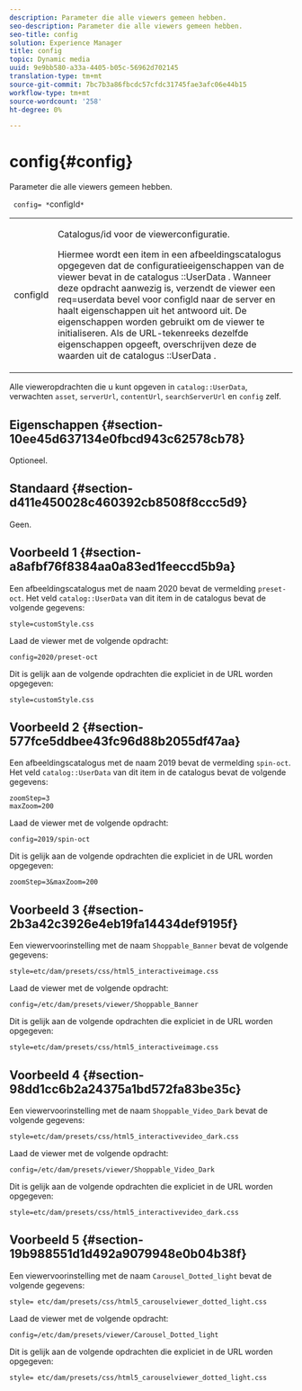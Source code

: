 ```yaml
---
description: Parameter die alle viewers gemeen hebben.
seo-description: Parameter die alle viewers gemeen hebben.
seo-title: config
solution: Experience Manager
title: config
topic: Dynamic media
uuid: 9e9bb580-a33a-4405-b05c-56962d702145
translation-type: tm+mt
source-git-commit: 7bc7b3a86fbcdc57cfdc31745fae3afc06e44b15
workflow-type: tm+mt
source-wordcount: '258'
ht-degree: 0%

---
```



# config{#config}

Parameter die alle viewers gemeen hebben.

` config= *`configId`*`

<table id="table_9B98C97485DD4DEB8A6ECBCE8DF6B886"> 
 <tbody> 
  <tr> 
   <td colname="col1"> <p> <span class="codeph"> <span class="varname"> configId  </span> </span> </p> </td> 
   <td colname="col2"> <p>Catalogus/id voor de viewerconfiguratie. </p> <p> Hiermee wordt een item in een afbeeldingscatalogus opgegeven dat de configuratieeigenschappen van de viewer bevat in de catalogus <span class="codeph">::UserData </span>. Wanneer deze opdracht aanwezig is, verzendt de viewer een <span class="codeph"> req=userdata </span> bevel voor <span class="codeph"> configId </span> naar de server en haalt eigenschappen uit het antwoord uit. De eigenschappen worden gebruikt om de viewer te initialiseren. Als de URL-tekenreeks dezelfde eigenschappen opgeeft, overschrijven deze de waarden uit de catalogus <span class="codeph">::UserData </span>. </p> </td> 
  </tr> 
 </tbody> 
</table>

Alle vieweropdrachten die u kunt opgeven in `catalog::UserData`, verwachten `asset`, `serverUrl`, `contentUrl`, `searchServerUrl` en `config` zelf.

## Eigenschappen {#section-10ee45d637134e0fbcd943c62578cb78}

Optioneel.

## Standaard {#section-d411e450028c460392cb8508f8ccc5d9}

Geen.

## Voorbeeld 1 {#section-a8afbf76f8384aa0a83ed1feeccd5b9a}

Een afbeeldingscatalogus met de naam 2020 bevat de vermelding `preset-oct`. Het veld `catalog::UserData` van dit item in de catalogus bevat de volgende gegevens:

```
style=customStyle.css
```

Laad de viewer met de volgende opdracht:

```
config=2020/preset-oct
```

Dit is gelijk aan de volgende opdrachten die expliciet in de URL worden opgegeven:

```
style=customStyle.css
```

## Voorbeeld 2 {#section-577fce5ddbee43fc96d88b2055df47aa}

Een afbeeldingscatalogus met de naam 2019 bevat de vermelding `spin-oct`. Het veld `catalog::UserData` van dit item in de catalogus bevat de volgende gegevens:

```
zoomStep=3 
maxZoom=200
```

Laad de viewer met de volgende opdracht:

```
config=2019/spin-oct
```

Dit is gelijk aan de volgende opdrachten die expliciet in de URL worden opgegeven:

```
zoomStep=3&maxZoom=200
```

## Voorbeeld 3 {#section-2b3a42c3926e4eb19fa14434def9195f}

Een viewervoorinstelling met de naam `Shoppable_Banner` bevat de volgende gegevens:

```
style=etc/dam/presets/css/html5_interactiveimage.css
```

Laad de viewer met de volgende opdracht:

```
config=/etc/dam/presets/viewer/Shoppable_Banner
```

Dit is gelijk aan de volgende opdrachten die expliciet in de URL worden opgegeven:

`style=etc/dam/presets/css/html5_interactiveimage.css`

## Voorbeeld 4 {#section-98dd1cc6b2a24375a1bd572fa83be35c}

Een viewervoorinstelling met de naam `Shoppable_Video_Dark` bevat de volgende gegevens:

```
style=etc/dam/presets/css/html5_interactivevideo_dark.css
```

Laad de viewer met de volgende opdracht:

```
config=/etc/dam/presets/viewer/Shoppable_Video_Dark
```

Dit is gelijk aan de volgende opdrachten die expliciet in de URL worden opgegeven:

```
style=etc/dam/presets/css/html5_interactivevideo_dark.css
```

## Voorbeeld 5 {#section-19b988551d1d492a9079948e0b04b38f}

Een viewervoorinstelling met de naam `Carousel_Dotted_light` bevat de volgende gegevens:

```
style= etc/dam/presets/css/html5_carouselviewer_dotted_light.css
```

Laad de viewer met de volgende opdracht:

```
config=/etc/dam/presets/viewer/Carousel_Dotted_light
```

Dit is gelijk aan de volgende opdrachten die expliciet in de URL worden opgegeven:

```
style= etc/dam/presets/css/html5_carouselviewer_dotted_light.css
```

